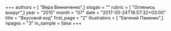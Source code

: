 +++
authors = [ "Вера Винниченко",]
slogan = ""
rubric = [ "Оглянись вокруг",]
year = "2015"
month = "07"
date = "2017-05-24T18:57:32+03:00"
title = "Вкусовой код"
first_page = "2"
illustrators = [ "Евгений Паненко",]
npages = "3"
in_sample = false
+++
